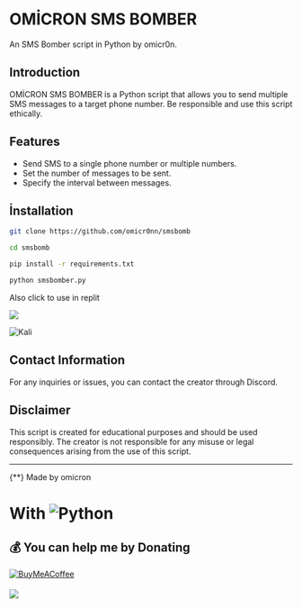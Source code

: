 # OMİCRON SMS BOMBER

An SMS Bomber script in Python by omicr0n.

## Introduction

OMİCRON SMS BOMBER is a Python script that allows you to send multiple SMS messages to a target phone number. Be responsible and use this script ethically.

## Features

- Send SMS to a single phone number or multiple numbers.
- Set the number of messages to be sent.
- Specify the interval between messages.

## İnstallation
```bash
git clone https://github.com/omicr0nn/smsbomb
```
```bash
cd smsbomb
```
```bash
pip install -r requirements.txt
```
```bash
python smsbomber.py
```

Also click to use in replit
<p align="left"><a href="https://replit.com/@omicr0n/slowsmsbomber"><img src="https://skillicons.dev/icons?i=replit"></a></p>

![Kali](https://i.hizliresim.com/qd3u5by.png)

## Contact Information

For any inquiries or issues, you can contact the creator through Discord.

## Disclaimer

This script is created for educational purposes and should be used responsibly. The creator is not responsible for any misuse or legal consequences arising from the use of this script.

---

{**} Made by omicron



# With ![Python](https://img.shields.io/badge/python-3670A0?style=for-the-badge&logo=python&logoColor=ffdd54)

  ## 💰 You can help me by Donating
  [![BuyMeACoffee](https://img.shields.io/badge/Buy%20Me%20a%20Coffee-ffdd00?style=for-the-badge&logo=buy-me-a-coffee&logoColor=black)](https://www.buymeacoffee.com/omicr0n) 
####
[![](https://visitcount.itsvg.in/api?id=omicr0nn&icon=3&color=0)](https://visitcount.itsvg.in)
